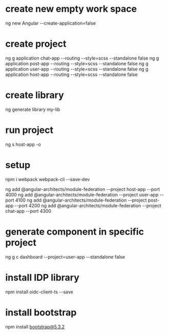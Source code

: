 # create new empty work space
ng new Angular --create-application=false

# create project
ng g application chat-app --routing --style=scss --standalone false
ng g application post-app --routing --style=scss --standalone false
ng g application user-app --routing --style=scss --standalone false
ng g application host-app --routing --style=scss --standalone false

# create library 
ng generate library my-lib

# run project
ng s host-app -o

# setup
npm i webpack webpack-cli --save-dev

ng add @angular-architects/module-federation --project host-app --port 4000
ng add @angular-architects/module-federation --project user-app --port 4100
ng add @angular-architects/module-federation --project post-app --port 4200
ng add @angular-architects/module-federation --project chat-app --port 4300

# generate component in specific project
ng g c dashboard --project=user-app --standalone false

# install IDP library
npm install oidc-client-ts --save

# install bootstrap
npm install bootstrap@5.3.2